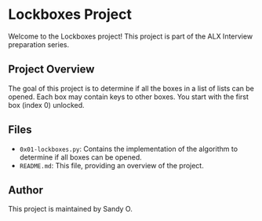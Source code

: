# Lockboxes Project

Welcome to the Lockboxes project! This project is part of the ALX Interview preparation series.

## Project Overview

The goal of this project is to determine if all the boxes in a list of lists can be opened. Each box may contain keys to other boxes. You start with the first box (index 0) unlocked.

## Files

- `0x01-lockboxes.py`: Contains the implementation of the algorithm to determine if all boxes can be opened.
- `README.md`: This file, providing an overview of the project.

## Author

This project is maintained by Sandy O.
